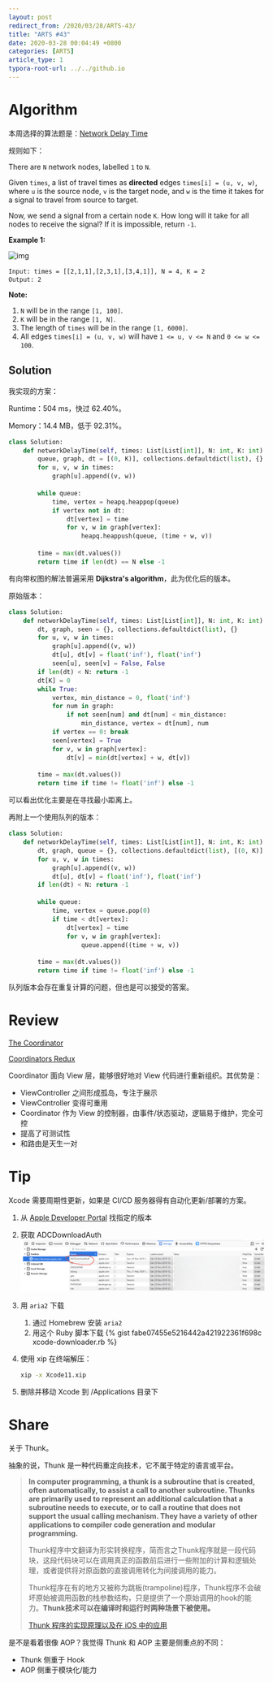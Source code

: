 ```yaml
---
layout: post
redirect_from: /2020/03/28/ARTS-43/
title: "ARTS #43"
date: 2020-03-28 00:04:49 +0800
categories: [ARTS]
article_type: 1
typora-root-url: ../../github.io
---
```



# Algorithm

本周选择的算法题是：[Network Delay Time](https://leetcode.com/problems/network-delay-time/)


规则如下：

There are `N` network nodes, labelled `1` to `N`.

Given `times`, a list of travel times as **directed** edges `times[i] = (u, v, w)`, where `u` is the source node, `v` is the target node, and `w` is the time it takes for a signal to travel from source to target.

Now, we send a signal from a certain node `K`. How long will it take for all nodes to receive the signal? If it is impossible, return `-1`.

**Example 1:**

![img](https://assets.leetcode.com/uploads/2019/05/23/931_example_1.png)

```
Input: times = [[2,1,1],[2,3,1],[3,4,1]], N = 4, K = 2
Output: 2
```

**Note:**

1. `N` will be in the range `[1, 100]`.
2. `K` will be in the range `[1, N]`.
3. The length of `times` will be in the range `[1, 6000]`.
4. All edges `times[i] = (u, v, w)` will have `1 <= u, v <= N` and `0 <= w <= 100`.

## Solution

我实现的方案：

Runtime：504 ms，快过 62.40%。

Memory：14.4 MB，低于 92.31%。

```python
class Solution:
    def networkDelayTime(self, times: List[List[int]], N: int, K: int) -> int:
        queue, graph, dt = [(0, K)], collections.defaultdict(list), {}
        for u, v, w in times:
            graph[u].append((v, w))

        while queue:
            time, vertex = heapq.heappop(queue)
            if vertex not in dt:
                dt[vertex] = time
                for v, w in graph[vertex]:
                    heapq.heappush(queue, (time + w, v))

        time = max(dt.values())
        return time if len(dt) == N else -1
```

有向带权图的解法普遍采用 **Dijkstra's algorithm**，此为优化后的版本。

原始版本：

```python
class Solution:
    def networkDelayTime(self, times: List[List[int]], N: int, K: int) -> int:
        dt, graph, seen = {}, collections.defaultdict(list), {}
        for u, v, w in times:
            graph[u].append((v, w))
            dt[u], dt[v] = float('inf'), float('inf')
            seen[u], seen[v] = False, False
        if len(dt) < N: return -1
        dt[K] = 0
        while True:
            vertex, min_distance = 0, float('inf')
            for num in graph:
                if not seen[num] and dt[num] < min_distance:
                    min_distance, vertex = dt[num], num
            if vertex == 0: break
            seen[vertex] = True
            for v, w in graph[vertex]:
                dt[v] = min(dt[vertex] + w, dt[v])

        time = max(dt.values())
        return time if time != float('inf') else -1
```

可以看出优化主要是在寻找最小距离上。

再附上一个使用队列的版本：

```python
class Solution:
    def networkDelayTime(self, times: List[List[int]], N: int, K: int) -> int:
        dt, graph, queue = {}, collections.defaultdict(list), [(0, K)]
        for u, v, w in times:
            graph[u].append((v, w))
            dt[u], dt[v] = float('inf'), float('inf')
        if len(dt) < N: return -1
        
        while queue:
            time, vertex = queue.pop(0)
            if time < dt[vertex]:
                dt[vertex] = time
                for v, w in graph[vertex]:
                    queue.append((time + w, v))

        time = max(dt.values())
        return time if time != float('inf') else -1
```

队列版本会存在重复计算的问题，但也是可以接受的答案。

# Review

[The Coordinator](https://khanlou.com/2015/01/the-coordinator/)

[Coordinators Redux](https://khanlou.com/2015/10/coordinators-redux/)

Coordinator 面向 View 层，能够很好地对 View 代码进行重新组织。其优势是：

- ViewController 之间形成孤岛，专注于展示
- ViewController 变得可重用
- Coordinator 作为 View 的控制器，由事件/状态驱动，逻辑易于维护，完全可控
- 提高了可测试性
- 和路由是天生一对

# Tip

Xcode 需要周期性更新，如果是 CI/CD 服务器得有自动化更新/部署的方案。

1. 从 [Apple Developer Portal](https://developer.apple.com/download/) 找指定的版本

2. 获取 ADCDownloadAuth
   ![Image 1](/assets/img/43-1.png)

3. 用 `aria2` 下载

   1. 通过 Homebrew 安装 `aria2`
   2. 用这个 Ruby 脚本下载
      {% gist fabe07455e5216442a421922361f698c xcode-downloader.rb %}

4. 使用 xip 在终端解压：

   ```bash
   xip -x Xcode11.xip
   ```

5. 删除并移动 Xcode 到 /Applications 目录下

# Share

关于 Thunk。

抽象的说，Thunk 是一种代码重定向技术，它不属于特定的语言或平台。

> **In computer programming, a thunk is a subroutine that is created, often automatically, to assist a call to another subroutine. Thunks are primarily used to represent an additional calculation that a subroutine needs to execute, or to call a routine that does not support the usual calling mechanism. They have a variety of other applications to compiler code generation and modular programming.**
>
> Thunk程序中文翻译为形实转换程序，简而言之Thunk程序就是一段代码块，这段代码块可以在调用真正的函数前后进行一些附加的计算和逻辑处理，或者提供将对原函数的直接调用转化为间接调用的能力。
>
> Thunk程序在有的地方又被称为跳板(trampoline)程序，Thunk程序不会破坏原始被调用函数的栈参数结构，只是提供了一个原始调用的hook的能力。**Thunk技术可以在编译时和运行时两种场景下被使用。**
>
> [Thunk 程序的实现原理以及在 iOS 中的应用](https://juejin.im/post/5c5281e0e51d45517334dd34#heading-4)

是不是看着很像 AOP？我觉得 Thunk 和 AOP 主要是侧重点的不同：

- Thunk 侧重于 Hook
- AOP 侧重于模块化/能力

